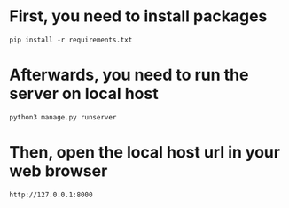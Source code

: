 # First, you need to install packages

    pip install -r requirements.txt

# Afterwards, you need to run the server on local host

    python3 manage.py runserver

# Then, open the local host url in your web browser
    http://127.0.0.1:8000
